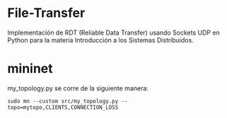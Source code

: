 # File-Transfer
Implementación de RDT (Reliable Data Transfer) usando Sockets UDP en Python para la materia Introducción a los Sistemas Distribuidos.

# mininet
my_topology.py se corre de la siguiente manera:

```
sudo mn --custom src/my_topology.py --topo=mytopo,CLIENTS,CONNECTION_LOSS
```